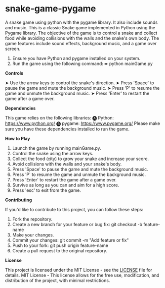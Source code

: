 # snake-game-pygame
A snake game using python with the pygame library. It also include sounds and music.
This is a classic Snake game implemented in Python using the Pygame library. The objective of the game is to control a snake and collect food while avoiding collisions with the walls and the snake's own body. The game features include sound effects, background music, and a game over screen.

1. Ensure you have Python and pygame installed on your system.
2. Run the game using the following command:
  ➨ python mainGame.py

**Controls**

➤ Use the arrow keys to control the snake's direction.
➤ Press 'Space' to pause the game and mute the background music.
➤ Press 'P' to resume the game and unmute the background music.
➤ Press 'Enter' to restart the game after a game over.

**Dependencies**

This game relies on the following libraries:
🅐 Python: https://www.python.org/
🅑 pygame: https://www.pygame.org/
 Please make sure you have these dependencies installed to run the game.

**How to Play**

1. Launch the game by running mainGame.py.
2. Control the snake using the arrow keys.
3. Collect the food (city) to grow your snake and increase your score.
4. Avoid collisions with the walls and your snake's body.
5. Press 'Space' to pause the game and mute the background music.
6. Press 'P' to resume the game and unmute the background music.
7. Press 'Enter' to restart the game after a game over.
8. Survive as long as you can and aim for a high score.
9. Press 'esc' to exit from the game.

**Contributing**

If you'd like to contribute to this project, you can follow these steps:

1. Fork the repository.
2. Create a new branch for your feature or bug fix: git checkout -b feature-name
3. Make your changes.
4. Commit your changes: git commit -m "Add feature or fix"
5. Push to your fork: git push origin feature-name
7. Create a pull request to the original repository.

**License**

This project is licensed under the MIT License - see the [LICENSE](LICENSE) file for details.
MIT License - This license allows for the free use, modification, and distribution of the project, with minimal restrictions.

